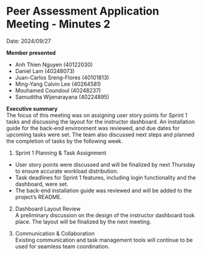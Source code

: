 # Peer Assessment Application Meeting \- Minutes 2

Date: 2024/09/27

**Member presented** 

- Anh Thien Nguyen (40122030)  
- Daniel Lam (40248073)  
- Juan-Carlos Sreng-Flores (40101813)  
- Ming-Yang Calvin Lee (40264581)  
- Mouhamed Coundoul (40248237)  
- Samuditha Wijenarayana (40224895) 

**Executive summary**  
The focus of this meeting was on assigning user story points for Sprint 1 tasks and discussing the layout for the instructor dashboard. An installation guide for the back-end environment was reviewed, and due dates for upcoming tasks were set. The team also discussed next steps and planned the completion of tasks by the following week.

1. Sprint 1 Planning & Task Assignment  
- User story points were discussed and will be finalized by next Thursday to ensure accurate workload distribution.  
- Task deadlines for Sprint 1 features, including login functionality and the dashboard, were set.  
- The back-end installation guide was reviewed and will be added to the project’s README.


2. Dashboard Layout Review  
   A preliminary discussion on the design of the instructor dashboard took place. The layout will be finalized by the next meeting.

3. Communication & Collaboration  
   Existing communication and task management tools will continue to be used for seamless team coordination.

